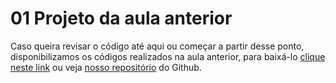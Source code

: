 # 01 Projeto da aula anterior

Caso queira revisar o código até aqui ou começar a partir desse ponto, disponibilizamos os códigos realizados na aula anterior, para baixá-lo [clique neste link](https://github.com/alura-cursos/3325-jornada-milhas/archive/refs/heads/aula-4.zip) ou veja [nosso repositório](https://github.com/alura-cursos/3325-jornada-milhas/tree/aula-4) do Github.